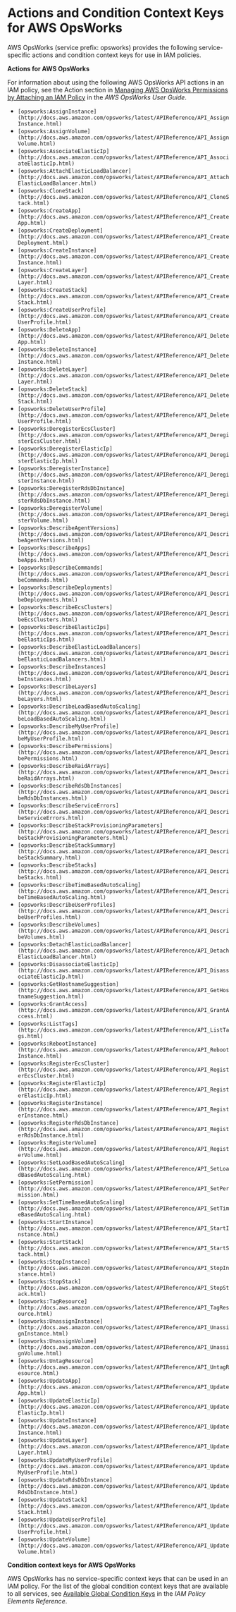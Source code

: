 # Actions and Condition Context Keys for AWS OpsWorks<a name="list_opsworks"></a>

AWS OpsWorks \(service prefix: opsworks\) provides the following service\-specific actions and condition context keys for use in IAM policies\.

**Actions for AWS OpsWorks**

For information about using the following AWS OpsWorks API actions in an IAM policy, see the Action section in [Managing AWS OpsWorks Permissions by Attaching an IAM Policy](http://docs.aws.amazon.com/opsworks/latest/userguide/opsworks-security-users-policy.html) in the *AWS OpsWorks User Guide*\.
+ `[opsworks:AssignInstance](http://docs.aws.amazon.com/opsworks/latest/APIReference/API_AssignInstance.html)`
+ `[opsworks:AssignVolume](http://docs.aws.amazon.com/opsworks/latest/APIReference/API_AssignVolume.html)`
+ `[opsworks:AssociateElasticIp](http://docs.aws.amazon.com/opsworks/latest/APIReference/API_AssociateElasticIp.html)`
+ `[opsworks:AttachElasticLoadBalancer](http://docs.aws.amazon.com/opsworks/latest/APIReference/API_AttachElasticLoadBalancer.html)`
+ `[opsworks:CloneStack](http://docs.aws.amazon.com/opsworks/latest/APIReference/API_CloneStack.html)`
+ `[opsworks:CreateApp](http://docs.aws.amazon.com/opsworks/latest/APIReference/API_CreateApp.html)`
+ `[opsworks:CreateDeployment](http://docs.aws.amazon.com/opsworks/latest/APIReference/API_CreateDeployment.html)`
+ `[opsworks:CreateInstance](http://docs.aws.amazon.com/opsworks/latest/APIReference/API_CreateInstance.html)`
+ `[opsworks:CreateLayer](http://docs.aws.amazon.com/opsworks/latest/APIReference/API_CreateLayer.html)`
+ `[opsworks:CreateStack](http://docs.aws.amazon.com/opsworks/latest/APIReference/API_CreateStack.html)`
+ `[opsworks:CreateUserProfile](http://docs.aws.amazon.com/opsworks/latest/APIReference/API_CreateUserProfile.html)`
+ `[opsworks:DeleteApp](http://docs.aws.amazon.com/opsworks/latest/APIReference/API_DeleteApp.html)`
+ `[opsworks:DeleteInstance](http://docs.aws.amazon.com/opsworks/latest/APIReference/API_DeleteInstance.html)`
+ `[opsworks:DeleteLayer](http://docs.aws.amazon.com/opsworks/latest/APIReference/API_DeleteLayer.html)`
+ `[opsworks:DeleteStack](http://docs.aws.amazon.com/opsworks/latest/APIReference/API_DeleteStack.html)`
+ `[opsworks:DeleteUserProfile](http://docs.aws.amazon.com/opsworks/latest/APIReference/API_DeleteUserProfile.html)`
+ `[opsworks:DeregisterEcsCluster](http://docs.aws.amazon.com/opsworks/latest/APIReference/API_DeregisterEcsCluster.html)`
+ `[opsworks:DeregisterElasticIp](http://docs.aws.amazon.com/opsworks/latest/APIReference/API_DeregisterElasticIp.html)`
+ `[opsworks:DeregisterInstance](http://docs.aws.amazon.com/opsworks/latest/APIReference/API_DeregisterInstance.html)`
+ `[opsworks:DeregisterRdsDbInstance](http://docs.aws.amazon.com/opsworks/latest/APIReference/API_DeregisterRdsDbInstance.html)`
+ `[opsworks:DeregisterVolume](http://docs.aws.amazon.com/opsworks/latest/APIReference/API_DeregisterVolume.html)`
+ `[opsworks:DescribeAgentVersions](http://docs.aws.amazon.com/opsworks/latest/APIReference/API_DescribeAgentVersions.html)`
+ `[opsworks:DescribeApps](http://docs.aws.amazon.com/opsworks/latest/APIReference/API_DescribeApps.html)`
+ `[opsworks:DescribeCommands](http://docs.aws.amazon.com/opsworks/latest/APIReference/API_DescribeCommands.html)`
+ `[opsworks:DescribeDeployments](http://docs.aws.amazon.com/opsworks/latest/APIReference/API_DescribeDeployments.html)`
+ `[opsworks:DescribeEcsClusters](http://docs.aws.amazon.com/opsworks/latest/APIReference/API_DescribeEcsClusters.html)`
+ `[opsworks:DescribeElasticIps](http://docs.aws.amazon.com/opsworks/latest/APIReference/API_DescribeElasticIps.html)`
+ `[opsworks:DescribeElasticLoadBalancers](http://docs.aws.amazon.com/opsworks/latest/APIReference/API_DescribeElasticLoadBalancers.html)`
+ `[opsworks:DescribeInstances](http://docs.aws.amazon.com/opsworks/latest/APIReference/API_DescribeInstances.html)`
+ `[opsworks:DescribeLayers](http://docs.aws.amazon.com/opsworks/latest/APIReference/API_DescribeLayers.html)`
+ `[opsworks:DescribeLoadBasedAutoScaling](http://docs.aws.amazon.com/opsworks/latest/APIReference/API_DescribeLoadBasedAutoScaling.html)`
+ `[opsworks:DescribeMyUserProfile](http://docs.aws.amazon.com/opsworks/latest/APIReference/API_DescribeMyUserProfile.html)`
+ `[opsworks:DescribePermissions](http://docs.aws.amazon.com/opsworks/latest/APIReference/API_DescribePermissions.html)`
+ `[opsworks:DescribeRaidArrays](http://docs.aws.amazon.com/opsworks/latest/APIReference/API_DescribeRaidArrays.html)`
+ `[opsworks:DescribeRdsDbInstances](http://docs.aws.amazon.com/opsworks/latest/APIReference/API_DescribeRdsDbInstances.html)`
+ `[opsworks:DescribeServiceErrors](http://docs.aws.amazon.com/opsworks/latest/APIReference/API_DescribeServiceErrors.html)`
+ `[opsworks:DescribeStackProvisioningParameters](http://docs.aws.amazon.com/opsworks/latest/APIReference/API_DescribeStackProvisioningParameters.html)`
+ `[opsworks:DescribeStackSummary](http://docs.aws.amazon.com/opsworks/latest/APIReference/API_DescribeStackSummary.html)`
+ `[opsworks:DescribeStacks](http://docs.aws.amazon.com/opsworks/latest/APIReference/API_DescribeStacks.html)`
+ `[opsworks:DescribeTimeBasedAutoScaling](http://docs.aws.amazon.com/opsworks/latest/APIReference/API_DescribeTimeBasedAutoScaling.html)`
+ `[opsworks:DescribeUserProfiles](http://docs.aws.amazon.com/opsworks/latest/APIReference/API_DescribeUserProfiles.html)`
+ `[opsworks:DescribeVolumes](http://docs.aws.amazon.com/opsworks/latest/APIReference/API_DescribeVolumes.html)`
+ `[opsworks:DetachElasticLoadBalancer](http://docs.aws.amazon.com/opsworks/latest/APIReference/API_DetachElasticLoadBalancer.html)`
+ `[opsworks:DisassociateElasticIp](http://docs.aws.amazon.com/opsworks/latest/APIReference/API_DisassociateElasticIp.html)`
+ `[opsworks:GetHostnameSuggestion](http://docs.aws.amazon.com/opsworks/latest/APIReference/API_GetHostnameSuggestion.html)`
+ `[opsworks:GrantAccess](http://docs.aws.amazon.com/opsworks/latest/APIReference/API_GrantAccess.html)`
+ `[opsworks:ListTags](http://docs.aws.amazon.com/opsworks/latest/APIReference/API_ListTags.html)`
+ `[opsworks:RebootInstance](http://docs.aws.amazon.com/opsworks/latest/APIReference/API_RebootInstance.html)`
+ `[opsworks:RegisterEcsCluster](http://docs.aws.amazon.com/opsworks/latest/APIReference/API_RegisterEcsCluster.html)`
+ `[opsworks:RegisterElasticIp](http://docs.aws.amazon.com/opsworks/latest/APIReference/API_RegisterElasticIp.html)`
+ `[opsworks:RegisterInstance](http://docs.aws.amazon.com/opsworks/latest/APIReference/API_RegisterInstance.html)`
+ `[opsworks:RegisterRdsDbInstance](http://docs.aws.amazon.com/opsworks/latest/APIReference/API_RegisterRdsDbInstance.html)`
+ `[opsworks:RegisterVolume](http://docs.aws.amazon.com/opsworks/latest/APIReference/API_RegisterVolume.html)`
+ `[opsworks:SetLoadBasedAutoScaling](http://docs.aws.amazon.com/opsworks/latest/APIReference/API_SetLoadBasedAutoScaling.html)`
+ `[opsworks:SetPermission](http://docs.aws.amazon.com/opsworks/latest/APIReference/API_SetPermission.html)`
+ `[opsworks:SetTimeBasedAutoScaling](http://docs.aws.amazon.com/opsworks/latest/APIReference/API_SetTimeBasedAutoScaling.html)`
+ `[opsworks:StartInstance](http://docs.aws.amazon.com/opsworks/latest/APIReference/API_StartInstance.html)`
+ `[opsworks:StartStack](http://docs.aws.amazon.com/opsworks/latest/APIReference/API_StartStack.html)`
+ `[opsworks:StopInstance](http://docs.aws.amazon.com/opsworks/latest/APIReference/API_StopInstance.html)`
+ `[opsworks:StopStack](http://docs.aws.amazon.com/opsworks/latest/APIReference/API_StopStack.html)`
+ `[opsworks:TagResource](http://docs.aws.amazon.com/opsworks/latest/APIReference/API_TagResource.html)`
+ `[opsworks:UnassignInstance](http://docs.aws.amazon.com/opsworks/latest/APIReference/API_UnassignInstance.html)`
+ `[opsworks:UnassignVolume](http://docs.aws.amazon.com/opsworks/latest/APIReference/API_UnassignVolume.html)`
+ `[opsworks:UntagResource](http://docs.aws.amazon.com/opsworks/latest/APIReference/API_UntagResource.html)`
+ `[opsworks:UpdateApp](http://docs.aws.amazon.com/opsworks/latest/APIReference/API_UpdateApp.html)`
+ `[opsworks:UpdateElasticIp](http://docs.aws.amazon.com/opsworks/latest/APIReference/API_UpdateElasticIp.html)`
+ `[opsworks:UpdateInstance](http://docs.aws.amazon.com/opsworks/latest/APIReference/API_UpdateInstance.html)`
+ `[opsworks:UpdateLayer](http://docs.aws.amazon.com/opsworks/latest/APIReference/API_UpdateLayer.html)`
+ `[opsworks:UpdateMyUserProfile](http://docs.aws.amazon.com/opsworks/latest/APIReference/API_UpdateMyUserProfile.html)`
+ `[opsworks:UpdateRdsDbInstance](http://docs.aws.amazon.com/opsworks/latest/APIReference/API_UpdateRdsDbInstance.html)`
+ `[opsworks:UpdateStack](http://docs.aws.amazon.com/opsworks/latest/APIReference/API_UpdateStack.html)`
+ `[opsworks:UpdateUserProfile](http://docs.aws.amazon.com/opsworks/latest/APIReference/API_UpdateUserProfile.html)`
+ `[opsworks:UpdateVolume](http://docs.aws.amazon.com/opsworks/latest/APIReference/API_UpdateVolume.html)`

**Condition context keys for AWS OpsWorks**

AWS OpsWorks has no service\-specific context keys that can be used in an IAM policy\. For the list of the global condition context keys that are available to all services, see [Available Global Condition Keys](reference_policies_condition-keys.md#AvailableKeys) in the *IAM Policy Elements Reference*\.